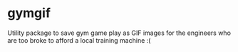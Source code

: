 # gymgif
Utility package to save gym game play as GIF images for the engineers who are too broke to afford a local training machine :(
